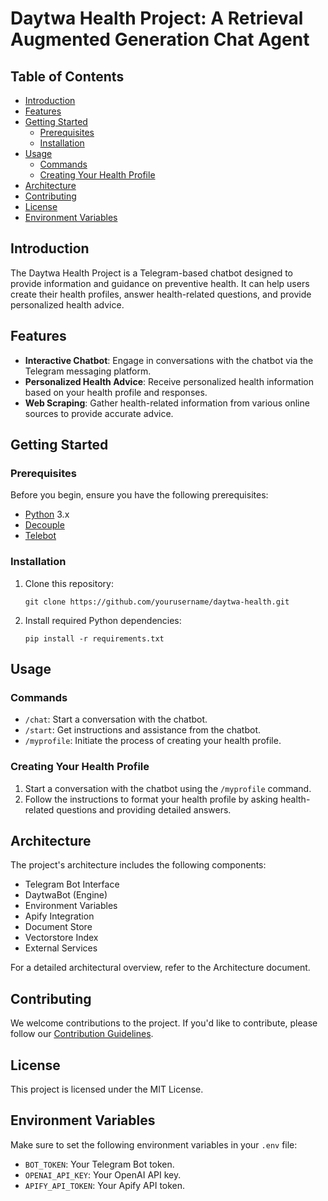 # Daytwa Health Project: A Retrieval Augmented Generation Chat Agent

## Table of Contents
- [Introduction](#introduction)
- [Features](#features)
- [Getting Started](#getting-started)
  - [Prerequisites](#prerequisites)
  - [Installation](#installation)
- [Usage](#usage)
  - [Commands](#commands)
  - [Creating Your Health Profile](#creating-your-health-profile)
- [Architecture](#architecture)
- [Contributing](#contributing)
- [License](#license)
- [Environment Variables](#environment-variables)

## Introduction
The Daytwa Health Project is a Telegram-based chatbot designed to provide information and guidance on preventive health. It can help users create their health profiles, answer health-related questions, and provide personalized health advice.

## Features
- **Interactive Chatbot**: Engage in conversations with the chatbot via the Telegram messaging platform.
- **Personalized Health Advice**: Receive personalized health information based on your health profile and responses.
- **Web Scraping**: Gather health-related information from various online sources to provide accurate advice.

## Getting Started
### Prerequisites
Before you begin, ensure you have the following prerequisites:
- [Python](https://www.python.org/) 3.x
- [Decouple](https://pypi.org/project/python-decouple/)
- [Telebot](https://github.com/eternnoir/pyTelegramBotAPI)

### Installation
1. Clone this repository:
   ```shell
   git clone https://github.com/yourusername/daytwa-health.git
   ```

2. Install required Python dependencies:
    ```shell
    pip install -r requirements.txt
    ```

## Usage

### Commands
- `/chat`: Start a conversation with the chatbot.
- `/start`: Get instructions and assistance from the chatbot.
- `/myprofile`: Initiate the process of creating your health profile.

### Creating Your Health Profile
1. Start a conversation with the chatbot using the `/myprofile` command.
2. Follow the instructions to format your health profile by asking health-related questions and providing detailed answers.

## Architecture
The project's architecture includes the following components:

- Telegram Bot Interface
- DaytwaBot (Engine)
- Environment Variables
- Apify Integration
- Document Store
- Vectorstore Index
- External Services

For a detailed architectural overview, refer to the Architecture document.

## Contributing
We welcome contributions to the project. If you'd like to contribute, please follow our [Contribution Guidelines](CONTRIBUTING.md).

## License
This project is licensed under the MIT License.

## Environment Variables
Make sure to set the following environment variables in your `.env` file:

- `BOT_TOKEN`: Your Telegram Bot token.
- `OPENAI_API_KEY`: Your OpenAI API key.
- `APIFY_API_TOKEN`: Your Apify API token.